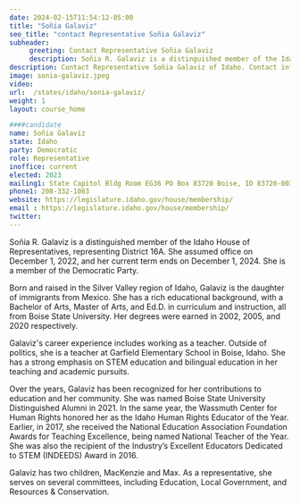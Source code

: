 ```yaml
---
date: 2024-02-15T11:54:12-05:00
title: "Soñia Galaviz"
seo_title: "contact Representative Soñia Galaviz"
subheader:
     greeting: Contact Representative Soñia Galaviz
     description: Soñia R. Galaviz is a distinguished member of the Idaho House of Representatives, representing District 16A. She assumed office on December 1, 2022, and her current term ends on December 1, 2024. She is a member of the Democratic Party.
description: Contact Representative Soñia Galaviz of Idaho. Contact information for Soñia Galaviz includes email address, phone number, and mailing address.
image: sonia-galaviz.jpeg
video:
url:  /states/idaho/sonia-galaviz/
weight: 1
layout: course_home

####candidate
name: Soñia Galaviz
state: Idaho
party: Democratic
role: Representative
inoffice: current
elected: 2023
mailing1: State Capitol Bldg Room EG36 PO Box 83720 Boise, ID 83720-0038
phone1: 208-332-1083
website: https://legislature.idaho.gov/house/membership/
email : https://legislature.idaho.gov/house/membership/
twitter:
---
```


Soñia R. Galaviz is a distinguished member of the Idaho House of Representatives, representing District 16A. She assumed office on December 1, 2022, and her current term ends on December 1, 2024. She is a member of the Democratic Party.

Born and raised in the Silver Valley region of Idaho, Galaviz is the daughter of immigrants from Mexico. She has a rich educational background, with a Bachelor of Arts, Master of Arts, and Ed.D. in curriculum and instruction, all from Boise State University. Her degrees were earned in 2002, 2005, and 2020 respectively.

Galaviz's career experience includes working as a teacher. Outside of politics, she is a teacher at Garfield Elementary School in Boise, Idaho. She has a strong emphasis on STEM education and bilingual education in her teaching and academic pursuits.

Over the years, Galaviz has been recognized for her contributions to education and her community. She was named Boise State University Distinguished Alumni in 2021. In the same year, the Wassmuth Center for Human Rights honored her as the Idaho Human Rights Educator of the Year. Earlier, in 2017, she received the National Education Association Foundation Awards for Teaching Excellence, being named National Teacher of the Year. She was also the recipient of the Industry’s Excellent Educators Dedicated to STEM (INDEEDS) Award in 2016.

Galaviz has two children, MacKenzie and Max. As a representative, she serves on several committees, including Education, Local Government, and Resources & Conservation.
